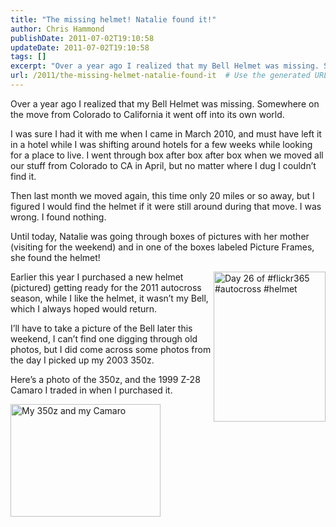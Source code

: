 ```yaml
---
title: "The missing helmet! Natalie found it!"
author: Chris Hammond
publishDate: 2011-07-02T19:10:58
updateDate: 2011-07-02T19:10:58
tags: []
excerpt: "Over a year ago I realized that my Bell Helmet was missing. Somewhere on the move from Colorado to California it went off into its own world.  I was sure I had it with me when I came in March 2010, and must have left it in a hotel while I was shifting around hotels for a few weeks while looking for a place to live. I went through box after box after box when we moved all our stuff from Colorado to CA in April, but no matter where I dug I couldn’t find it."
url: /2011/the-missing-helmet-natalie-found-it  # Use the generated URL with year
---
```

<p>Over a year ago I realized that my Bell Helmet was missing. Somewhere on the move from Colorado to California it went off into its own world.</p>  <p>I was sure I had it with me when I came in March 2010, and must have left it in a hotel while I was shifting around hotels for a few weeks while looking for a place to live. I went through box after box after box when we moved all our stuff from Colorado to CA in April, but no matter where I dug I couldn’t find it.</p>  <p>Then last month we moved again, this time only 20 miles or so away, but I figured I would find the helmet if it were still around during that move. I was wrong. I found nothing.</p>  <p>Until today, Natalie was going through boxes of pictures with her mother (visiting for the weekend) and in one of the boxes labeled Picture Frames, she found the helmet!</p>  <p><a title="Day 26 of #flickr365 #autocross #helmet by chrishammond, on Flickr" href="https://www.flickr.com/photos/chammond/5390956023/"><img alt="Day 26 of #flickr365 #autocross #helmet" align="right" src="https://farm6.static.flickr.com/5296/5390956023_41ce9910af_m.jpg" width="179" height="240" /></a>Earlier this year I purchased a new helmet (pictured) getting ready for the 2011 autocross season, while I like the helmet, it wasn’t my Bell, which I always hoped would return.</p>  <p>I’ll have to take a picture of the Bell later this weekend, I can’t find one digging through old photos, but I did come across some photos from the day I picked up my 2003 350z.</p>  <p>Here’s a photo of the 350z, and the 1999 Z-28 Camaro I traded in when I purchased it.</p> <a title="My 350z and my Camaro by chrishammond, on Flickr" href="https://www.flickr.com/photos/chammond/5893276184/"><img alt="My 350z and my Camaro" src="https://farm6.static.flickr.com/5064/5893276184_d938cdcd93_m.jpg" width="240" height="180" /></a>

